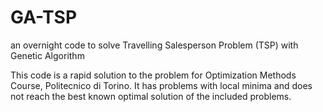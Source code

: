GA-TSP
======

an overnight code to solve Travelling Salesperson Problem (TSP) with Genetic Algorithm


This code is a rapid solution to the problem for Optimization Methods Course, Politecnico di Torino.
It has problems with local minima and does not reach the best known optimal solution of the included problems.

